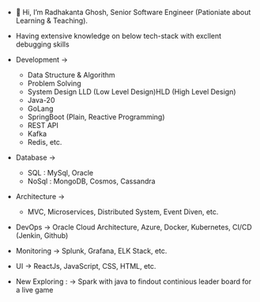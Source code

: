 - 👋 Hi, I’m Radhakanta Ghosh, Senior Software Engineer (Pationiate about Learning & Teaching).

- Having extensive knowledge on below tech-stack with excllent debugging skills
- Development ->
  - Data Structure & Algorithm
  - Problem Solving 
  - System Design LLD (Low Level Design)HLD (High Level Design)
  - Java-20
  - GoLang
  - SpringBoot (Plain, Reactive Programming)
  - REST API
  - Kafka
  - Redis, etc.
- Database    ->
  - SQL : MySql, Oracle
  - NoSql : MongoDB, Cosmos, Cassandra
- Architecture ->
  - MVC, Microservices, Distributed System, Event Diven, etc.
- DevOps ->        Oracle Cloud Architecture, Azure, Docker, Kubernetes, CI/CD (Jenkin, Github)
- Monitoring ->    Splunk, Grafana, ELK Stack, etc.
- UI ->            ReactJs, JavaScript, CSS, HTML, etc.



- New Exploring :   ->  Spark with java to findout continious leader board for a live game
